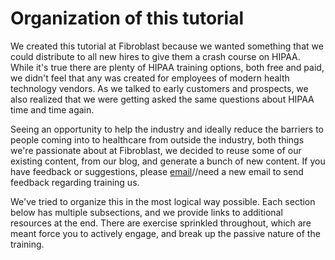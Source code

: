# Organization of this tutorial

We created this tutorial at Fibroblast because we wanted something that we could distribute to all new hires to give them a crash course on HIPAA. While it's true there are plenty of HIPAA training options, both free and paid, we didn't feel that any was created for employees of modern health technology vendors. As we talked to early customers and prospects, we also realized that we were getting asked the same questions about HIPAA time and time again.

Seeing an opportunity to help the industry and ideally reduce the barriers to people coming into to healthcare from outside the industry, both things we're passionate about at Fibroblast, we decided to reuse some of our existing content, from our blog, and generate a bunch of new content. If you have feedback or suggestions, please [email](scott@fibroblast.com)//need a new email to send feedback regarding training us.

We've tried to organize this in the most logical way possible. Each section below has multiple subsections, and we provide links to additional resources at the end. There are exercise sprinkled throughout, which are meant force you to actively engage, and break up the passive nature of the training.
